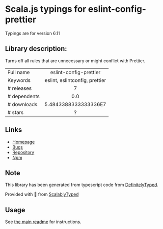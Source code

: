 
# Scala.js typings for eslint-config-prettier

Typings are for version 6.11

## Library description:
Turns off all rules that are unnecessary or might conflict with Prettier.

|                    |                 |
| ------------------ | :-------------: |
| Full name          | eslint-config-prettier |
| Keywords           | eslint, eslintconfig, prettier |
| # releases         | 7 |
| # dependents       | 0.0 |
| # downloads        | 5.4843388333333336E7 |
| # stars            | ? |

## Links
- [Homepage](https://github.com/prettier/eslint-config-prettier#readme)
- [Bugs](https://github.com/prettier/eslint-config-prettier/issues)
- [Repository](https://github.com/prettier/eslint-config-prettier)
- [Npm](https://www.npmjs.com/package/eslint-config-prettier)
    


## Note
This library has been generated from typescript code from [DefinitelyTyped](https://definitelytyped.org).

Provided with :purple_heart: from [ScalablyTyped](https://github.com/oyvindberg/ScalablyTyped)

## Usage
See [the main readme](../../readme.md) for instructions.


